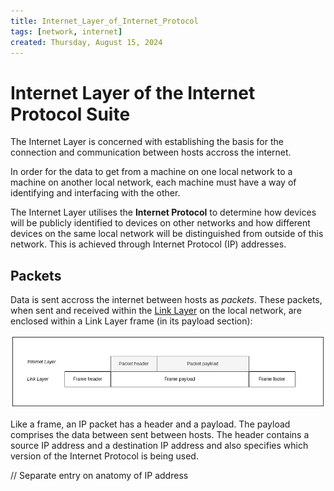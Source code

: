 ```yaml
---
title: Internet_Layer_of_Internet_Protocol
tags: [network, internet]
created: Thursday, August 15, 2024
---
```


# Internet Layer of the Internet Protocol Suite

The Internet Layer is concerned with establishing the basis for the connection
and communication between hosts accross the internet.

In order for the data to get from a machine on one local network to a machine on
another local network, each machine must have a way of identifying and
interfacing with the other.

The Internet Layer utilises the **Internet Protocol** to determine how devices
will be publicly identified to devices on other networks and how different
devices on the same local network will be distinguished from outside of this
network. This is achieved through Internet Protocol (IP) addresses.

## Packets

Data is sent accross the internet between hosts as _packets_. These packets,
when sent and received within the
[Link Layer](Link_Layer_of_Internet_Protocol.md) on the local network, are
enclosed within a Link Layer frame (in its payload section):

![Internet Layer packet](../img/internet-layer-packet.png)

Like a frame, an IP packet has a header and a payload. The payload comprises the
data between sent between hosts. The header contains a source IP address and a
destination IP address and also specifies which version of the Internet Protocol
is being used.

// Separate entry on anatomy of IP address
